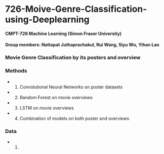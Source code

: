 # 726-Moive-Genre-Classification-using-Deeplearning
#### CMPT-726 Machine Learning (Simon Fraser University)
#### Group members: Nattapat Juthaprachakul, Rui Wang, Siyu Wu, Yihan Lan

### Movie Genre Classification by its posters and overview
### Methods
* 1. Convolutional Neural Networks on poster datasets
* 2. Random Forest on movie overviews
* 3. LSTM on movie overviews
* 4. Combination of models on both poster and overviews

### Data
* 1. 
